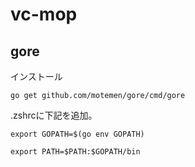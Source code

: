 # vc-mop


## gore
インストール

`go get github.com/motemen/gore/cmd/gore`

.zshrcに下記を追加。

`export GOPATH=$(go env GOPATH)`

`export PATH=$PATH:$GOPATH/bin`
